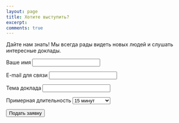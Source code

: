 ```yaml
---
layout: page
title: Хотите выступить?
excerpt: 
comments: true
---
```


Дайте нам знать!
Мы всегда рады видеть новых людей и слушать интересные доклады.

<form action="//getsimpleform.com/messages?form_api_token=64423d75fb4981e03fc6718d53dbda5e" method="post">
  <!-- the redirect_to is optional, the form will redirect to the referrer on submission -->
  <input type='hidden' name='redirect_to' value='http://kosbackend.ru/speakers/thank-you.html' />
  <!-- all your input fields here.... -->
  <p>
  <label for='name'>Ваше имя</label>
  <input type='text' name='name' id='name' required=""/>
  </p>
  <p>
  <label for='email'>E-mail для связи</label>
  <input type='email' name='email' id='email' required=""/>
  </p>
    <p>
  <label for='theme'>Тема доклада</label>
  <input type='text' name='theme' id='theme' required="" />
  </p>
    <p>
  <label for='duration'>Примерная длительность</label>
  <select id="duration" name="duration" required="">
    <option value="15">15 минут</option>
    <option value="30">30 минут</option>
    <option value="45">45 минут</option>
    <option value="60">1 час</option>
    <option value="more">Больше часа</option>
  </select>
  </p>
  <p>
  	<input type='submit' value='Подать заявку' class='btn' />
  </p>
</form>
